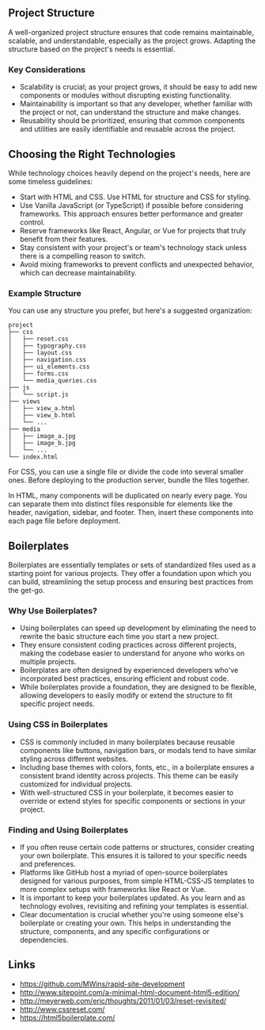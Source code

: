 ## Project Structure

A well-organized project structure ensures that code remains maintainable, scalable, and understandable, especially as the project grows. Adapting the structure based on the project's needs is essential.

### Key Considerations

- Scalability is crucial; as your project grows, it should be easy to add new components or modules without disrupting existing functionality.
- Maintainability is important so that any developer, whether familiar with the project or not, can understand the structure and make changes.
- Reusability should be prioritized, ensuring that common components and utilities are easily identifiable and reusable across the project.

## Choosing the Right Technologies

While technology choices heavily depend on the project's needs, here are some timeless guidelines:

- Start with HTML and CSS. Use HTML for structure and CSS for styling.
- Use Vanilla JavaScript (or TypeScript) if possible before considering frameworks. This approach ensures better performance and greater control.
- Reserve frameworks like React, Angular, or Vue for projects that truly benefit from their features.
- Stay consistent with your project's or team's technology stack unless there is a compelling reason to switch.
- Avoid mixing frameworks to prevent conflicts and unexpected behavior, which can decrease maintainability.

### Example Structure

You can use any structure you prefer, but here's a suggested organization:

```
project
├── css
│   ├── reset.css
│   ├── typography.css
│   ├── layout.css
│   ├── navigation.css
│   ├── ui_elements.css
│   ├── forms.css
│   └── media_queries.css
├── js
|   └── script.js
├── views
│   ├── view_a.html
│   ├── view_b.html
│   └── ...
├── media
│   ├── image_a.jpg
│   ├── image_b.jpg
│   └── ...
└── index.html
```

For CSS, you can use a single file or divide the code into several smaller ones. Before deploying to the production server, bundle the files together.

In HTML, many components will be duplicated on nearly every page. You can separate them into distinct files responsible for elements like the header, navigation, sidebar, and footer. Then, insert these components into each page file before deployment.

## Boilerplates

Boilerplates are essentially templates or sets of standardized files used as a starting point for various projects. They offer a foundation upon which you can build, streamlining the setup process and ensuring best practices from the get-go.

### Why Use Boilerplates?

- Using boilerplates can speed up development by eliminating the need to rewrite the basic structure each time you start a new project.
- They ensure consistent coding practices across different projects, making the codebase easier to understand for anyone who works on multiple projects.
- Boilerplates are often designed by experienced developers who've incorporated best practices, ensuring efficient and robust code.
- While boilerplates provide a foundation, they are designed to be flexible, allowing developers to easily modify or extend the structure to fit specific project needs.

### Using CSS in Boilerplates

- CSS is commonly included in many boilerplates because reusable components like buttons, navigation bars, or modals tend to have similar styling across different websites.
- Including base themes with colors, fonts, etc., in a boilerplate ensures a consistent brand identity across projects. This theme can be easily customized for individual projects.
- With well-structured CSS in your boilerplate, it becomes easier to override or extend styles for specific components or sections in your project.

### Finding and Using Boilerplates

- If you often reuse certain code patterns or structures, consider creating your own boilerplate. This ensures it is tailored to your specific needs and preferences.
- Platforms like GitHub host a myriad of open-source boilerplates designed for various purposes, from simple HTML-CSS-JS templates to more complex setups with frameworks like React or Vue.
- It is important to keep your boilerplates updated. As you learn and as technology evolves, revisiting and refining your templates is essential.
- Clear documentation is crucial whether you're using someone else's boilerplate or creating your own. This helps in understanding the structure, components, and any specific configurations or dependencies.

## Links

* https://github.com/MWins/rapid-site-development
* http://www.sitepoint.com/a-minimal-html-document-html5-edition/
* http://meyerweb.com/eric/thoughts/2011/01/03/reset-revisited/
* http://www.cssreset.com/
* https://html5boilerplate.com/
